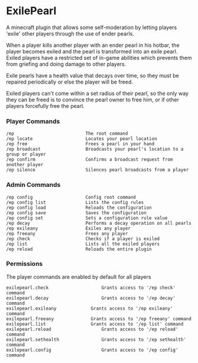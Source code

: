 # ExilePearl
A minecraft plugin that allows some self-moderation by letting players 'exile' other players through the use of ender pearls. 

When a player kills another player with an ender pearl in his hotbar, the player becomes exiled and the pearl is transformed into an exile pearl. Exiled players have a restricted set of in-game abilities which prevents them from griefing and doing damage to other players.

Exile pearls have a health value that decays over time, so they must be repaired periodically or else the player will be freed. 

Exiled players can't come within a set radius of their pearl, so the only way they can be freed is to convince the pearl owner to free him, or if other players forcefully free the pearl.

### Player Commands
    /ep                           The root command
    /ep locate                    Locates your pearl location
    /ep free                      Frees a pearl in your hand
    /ep broadcast                 Broadcasts your pearl's location to a group or player
    /ep confirm                   Confirms a broadcast request from another player
    /ep silence                   Silences pearl broadcasts from a player
    
### Admin Commands
    /ep config                    Config root command
    /ep config list               Lists the config rules
    /ep config load               Reloads the configuration
    /ep config save               Saves the configuration
    /ep config set                Sets a configuration rule value
    /ep decay                     Performs a decay operation on all pearls
    /ep exileany                  Exiles any player
    /ep freeany                   Frees any player
    /ep check                     Checks if a player is exiled
    /ep list                      Lists all the exiled players
    /ep reload                    Reloads the entire plugin
    
### Permissions
  The player commands are enabled by default for all players
  
    exilepearl.check					Grants access to '/ep check' command
    exilepearl.decay					Grants access to '/ep decay' command
    exilepearl.exileany				Grants access to '/ep exileany' command
    exilepearl.freeany				Grants access to '/ep freeany' command
    exilepearl.list					Grants access to '/ep list' command
    exilepearl.reload					Grants access to '/ep reload' command
    exilepearl.sethealth				Grants access to '/ep sethealth' command
    exilepearl.config					Grants access to '/ep config' command
